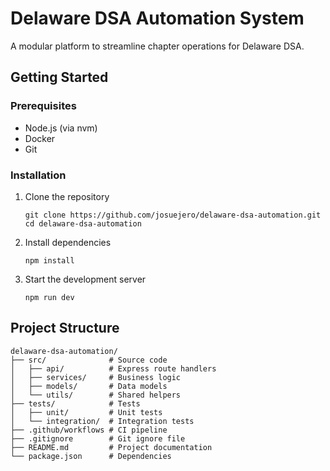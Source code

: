 # Delaware DSA Automation System

A modular platform to streamline chapter operations for Delaware DSA.

## Getting Started

### Prerequisites
- Node.js (via nvm)
- Docker
- Git

### Installation

1. Clone the repository
   ```
   git clone https://github.com/josuejero/delaware-dsa-automation.git
   cd delaware-dsa-automation
   ```

2. Install dependencies
   ```
   npm install
   ```

3. Start the development server
   ```
   npm run dev
   ```

## Project Structure

```
delaware-dsa-automation/
├── src/              # Source code
│   ├── api/          # Express route handlers
│   ├── services/     # Business logic
│   ├── models/       # Data models
│   └── utils/        # Shared helpers
├── tests/            # Tests
│   ├── unit/         # Unit tests
│   └── integration/  # Integration tests
├── .github/workflows # CI pipeline
├── .gitignore        # Git ignore file
├── README.md         # Project documentation
└── package.json      # Dependencies
```




